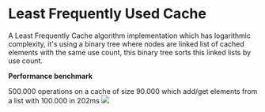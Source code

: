 # Least Frequently Used Cache

A Least Frequently Cache algorithm implementation which has logarithmic complexity, it's using a binary tree where nodes are linked list of cached elements with the same use count, this binary tree sorts this linked lists by use count.

<b>Performance benchmark</b><br>

500.000 operations on a cache of size 90.000 which add/get elements from a list with 100.000 in 202ms
<img src="https://lh3.googleusercontent.com/s8-BdObj5CZEcmxI5YrabPgIWcWiYsmoZ70K4Zf7FpLDjAMN7SGQe_wRqjtcm7W05mdtLcCQkxvoCUAO2crzVjI_u4icR71x8zXIEY-nNpqxOv9reyx9jIazbIMouyL1q3rha25AgvJhH5xsjngSeq9PCqyq_8It00_Al2sJpnoFb9krsV47fOnY8qMIUOKcSZlOth2jtgKUdSnnFQrpksbQlskYG_fTLqenr8YKTMmgcWUJ4-n-BFk4fmbU29MHhbGuWuZDq1tANphWYBboSZpc-8HsnWDHCrYjHuI1XH9PJ8mQ-u2YxIudfjTFvt8t7T7QK8FbuoNTAX5PAuScf8YamFsUPqBDXpdp9cfYSWw5fv4Nzn0OYPQw7xI4aag_m95dQK1payicU-uw6zuyDARl-ZMjsw31eUt6JJBtc83spS4_f1TTZma5GLG03QC7c6VofUrwqVhNDPhYH7w9ZDc4u0oAlbVbwfEOvnFV7E3qt6gqvgKaOMjne3Ya1GzqAaa70XPYFOJUvWZF-hAQgLyPhnjbsU5MukLoADLzkA2outhMnmaOJrcaNRZwyRdgJFUrrO4PpF1fiBRYKvoNNTQbyXSBGGg=w1077-h208-no" />

